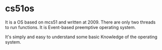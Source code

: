 # cs51os
It is a OS based on mcs51 and written at 2009. 
There are  only two threads to run functions. 
It is Event-based preemptive operating system.

It's simply and easy to understand some basic Knowledge of the operating system.
